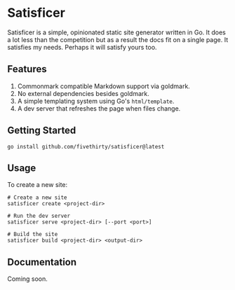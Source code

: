 # Satisficer

Satisficer is a simple, opinionated static site generator written in Go. It does
a lot less than the competition but as a result the docs fit on a single page.
It satisfies my needs. Perhaps it will satisfy yours too.

## Features

1. Commonmark compatible Markdown support via goldmark.
2. No external dependencies besides goldmark.
3. A simple templating system using Go's `html/template`.
4. A dev server that refreshes the page when files change.

## Getting Started

```
go install github.com/fivethirty/satisficer@latest
```

## Usage

To create a new site:

```
# Create a new site
satisficer create <project-dir>

# Run the dev server
satisficer serve <project-dir> [--port <port>]

# Build the site
satisficer build <project-dir> <output-dir>
```

## Documentation

Coming soon.
